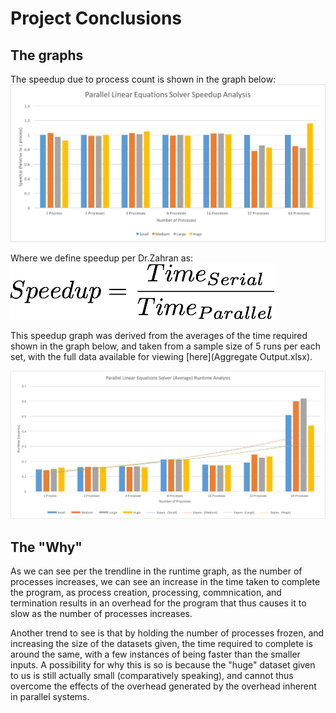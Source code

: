 # Project Conclusions

## The graphs
The speedup due to process count is shown in the graph below:
![The speedup due to process count](img/speedup.png)

Where we define speedup per Dr.Zahran as:
![Process speedup definition](img/speedupDefinition.png)

This speedup graph was derived from the averages of the time required shown in the graph below,
and taken from a sample size of 5 runs per each set, with the full data available for viewing [here](Aggregate Output.xlsx).

![Program runtime](img/runtime.png)

## The "Why"
As we can see per the trendline in the runtime graph, as the number of processes increases, 
we can see an increase in the time taken to complete the program, as process creation, 
processing, commnication, and termination results in an overhead for the program that 
thus causes it to slow as the number of processes increases.

Another trend to see is that by holding the number of processes frozen, and increasing the size
of the datasets given, the time required to complete is around the same, with a few instances
of being faster than the smaller inputs. A possibility for why this is so is because the "huge" dataset
given to us is still actually small (comparatively speaking), and cannot thus overcome the effects of
the overhead generated by the overhead inherent in parallel systems.
